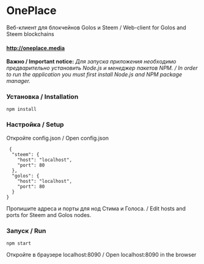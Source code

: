 # OnePlace

Веб-клиент для блокчейнов Golos и Steem / Web-client for Golos and Steem blockchains

#### http://oneplace.media  
 
 

**Важно / Important notice:** 
*Для запуска приложения необходимо предварительно установить Node.js и менеджер пакетов NPM. / In order to run the application you must first install Node.js and NPM package manager.*


### Установка / Installation

```
npm install
```

### Настройка / Setup
Откройте config.json / Open config.json
```
 {
  "steem": {
    "host": "localhost",
    "port": 80
  },
  "golos": {
    "host": "localhost",
    "port": 80
  }
}
```
Пропишите адреса и порты для нод Стима и Голоса. / Edit hosts and ports for Steem and Golos nodes.

### Запуск / Run
```
npm start
```
Откройте в браузере localhost:8090 / Open localhost:8090 in the browser
